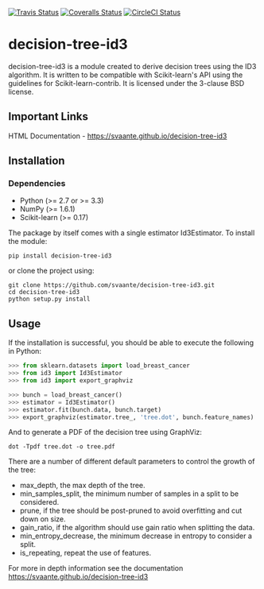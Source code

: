 [![Travis Status](https://travis-ci.org/svaante/decision-tree-id3.svg?branch=master)](https://travis-ci.org/svaante/decision-tree-id3)
[![Coveralls Status](https://coveralls.io/repos/svaante/decision-tree-id3/badge.svg?branch=master&service=github)](https://coveralls.io/r/svaante/decision-tree-id3)
[![CircleCI Status](https://circleci.com/gh/svaante/decision-tree-id3.svg?style=shield&circle-token=:circle-token)](https://circleci.com/gh/svaante/decision-tree-id3/tree/master)

# decision-tree-id3
decision-tree-id3 is a module created to derive decision trees using the ID3 algorithm. It is written to be compatible with Scikit-learn's API using the guidelines for Scikit-learn-contrib. It is licensed under the 3-clause BSD license.

## Important Links
HTML Documentation - https://svaante.github.io/decision-tree-id3

## Installation
### Dependencies
  - Python (>= 2.7 or >= 3.3)
  - NumPy (>= 1.6.1)
  - Scikit-learn (>= 0.17)
  
The package by itself comes with a single estimator Id3Estimator.
To install the module:
```
pip install decision-tree-id3
```
or clone the project using:
```
git clone https://github.com/svaante/decision-tree-id3.git
cd decision-tree-id3
python setup.py install
```

## Usage
If the installation is successful, you should be able to execute the following in Python:
```python
>>> from sklearn.datasets import load_breast_cancer
>>> from id3 import Id3Estimator
>>> from id3 import export_graphviz

>>> bunch = load_breast_cancer()
>>> estimator = Id3Estimator()
>>> estimator.fit(bunch.data, bunch.target)
>>> export_graphviz(estimator.tree_, 'tree.dot', bunch.feature_names)
```
And to generate a PDF of the decision tree using GraphViz:
```shell
dot -Tpdf tree.dot -o tree.pdf
```

There are a number of different default parameters to control the growth of the tree:
  - max_depth, the max depth of the tree.
  - min_samples_split, the minimum number of samples in a split to be considered.
  - prune, if the tree should be post-pruned to avoid overfitting and cut down on size.
  - gain_ratio, if the algorithm should use gain ratio when splitting the data.
  - min_entropy_decrease, the minimum decrease in entropy to consider a split.
  - is_repeating, repeat the use of features.
  
  For more in depth information see the documentation https://svaante.github.io/decision-tree-id3
